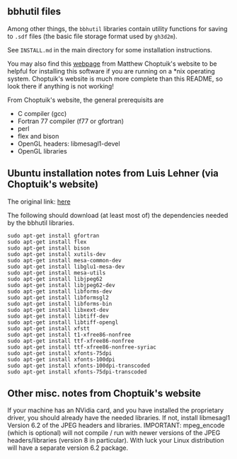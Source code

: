 ## bbhutil files

Among other things,
the `bbhutil` libraries contain utility functions for saving to `.sdf` files
(the basic file storage format used by `gh3d2m`).

See `INSTALL.md` in the main directory for some installation instructions.

You may also find this [webpage](http://laplace.physics.ubc.ca/Doc/rnpletal/)
from Matthew Choptuik's website to be helpful for installing this software
if you are running on a \*nix operating system.
Choptuik's website is much more complete than this README, so look there
if anything is not working!

From Choptuik's website, the general prerequisits are

* C compiler (gcc)
* Fortran 77 compiler (f77 or gfortran)
* perl
* flex and bison
* OpenGL headers: libmesagl1-devel
* OpenGL libraries

## Ubuntu installation notes from Luis Lehner (via Choptuik's website) 

The original link: [here](http://laplace.physics.ubc.ca/Doc/rnpletal/rnpletal-ubuntu.html)

The following should download (at least most of)
the dependencies needed by the bbhutil libraries.

```
sudo apt-get install gfortran
sudo apt-get install flex
sudo apt-get install bison
sudo apt-get install xutils-dev
sudo apt-get install mesa-common-dev
sudo apt-get install libglu1-mesa-dev
sudo apt-get install mesa-utils
sudo apt-get install libjpeg62
sudo apt-get install libjpeg62-dev
sudo apt-get install libforms-dev
sudo apt-get install libformsgl2
sudo apt-get install libforms-bin
sudo apt-get install libxext-dev
sudo apt-get install libtiff-dev
sudo apt-get install libtiff-opengl
sudo apt-get install xfstt
sudo apt-get install t1-xfree86-nonfree
sudo apt-get install ttf-xfree86-nonfree
sudo apt-get install ttf-xfree86-nonfree-syriac
sudo apt-get install xfonts-75dpi
sudo apt-get install xfonts-100dpi
sudo apt-get install xfonts-100dpi-transcoded
sudo apt-get install xfonts-75dpi-transcoded
```

## Other misc. notes from Choptuik's website

If your machine has an NVidia card, 
and you have installed the proprietary driver, you should already have the needed libraries.
If not, install libmesagl1 Version 6.2 of the JPEG headers and libraries. 
IMPORTANT: mpeg\_encode (which is optional) will not compile / run with newer versions of the JPEG 
headers/libraries (version 8 in particular).  With luck your Linux distribution will have a separate version 6.2 package.
